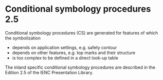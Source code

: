 # Conditional symbology procedures 2.5

Conditional symbology procedures \(CS\) are generated for features of which the symbolization

* depends on application settings, e.g. safety contour
* depends on other features, e.g. top marks and their structure
* is too complex to be defined in a direct look-up table

The inland specific conditional symbology procedures are described in the Edition 2.5 of the IENC Presentation Library.

